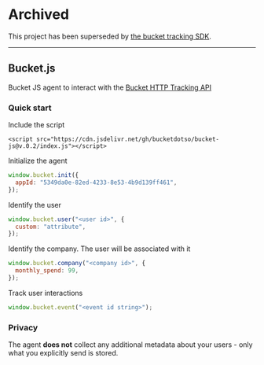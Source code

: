 # Archived

This project has been superseded by [the bucket tracking SDK](https://github.com/bucketco/bucket-tracking-sdk).

---

## Bucket.js

Bucket JS agent to interact with the [Bucket HTTP Tracking API](https://bucket.so/docs/bucket-api)

### Quick start

Include the script

`<script src="https://cdn.jsdelivr.net/gh/bucketdotso/bucket-js@v.0.2/index.js"></script>`

Initialize the agent

```javascript
window.bucket.init({
  appId: "5349da0e-82ed-4233-8e53-4b9d139ff461",
});
```

Identify the user

```javascript
window.bucket.user("<user id>", {
  custom: "attribute",
});
```

Identify the company. The user will be associated with it

```javascript
window.bucket.company("<company id>", {
  monthly_spend: 99,
});
```

Track user interactions

```javascript
window.bucket.event("<event id string>");
```

### Privacy

The agent **does not** collect any additional metadata about your users - only what you explicitly send is stored.
